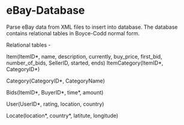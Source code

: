 # eBay-Database

Parse eBay data from XML files to insert into database. The database contains relational tables in Boyce-Codd normal form.

Relational tables -

Item(ItemID*, name, description, currently, buy_price, first_bid, number_of_bids, SellerID, started, ends)
ItemCategory(ItemID*, CategoryID*)

Category(CategoryID*, CategoryName)

Bids(ItemID*, BuyerID*, time*, amount)

User(UserID*, rating, location, country)

Locate(location*, country*, latitute, longitude)
